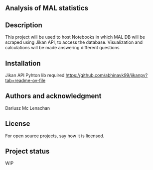 ## Analysis of MAL statistics

## Description
This project will be used to host Notebooks in which MAL DB will be scraped using Jikan API, to access the database. Visualization and calculations will be made answering different questions

## Installation
Jikan API Pyhton lib required
https://github.com/abhinavk99/jikanpy?tab=readme-ov-file

## Authors and acknowledgment
Dariusz Mc Lenachan

## License
For open source projects, say how it is licensed.

## Project status
WIP
